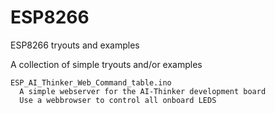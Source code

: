 # ESP8266 

ESP8266 tryouts and examples

A collection of simple tryouts and/or examples

	ESP_AI_Thinker_Web_Command_table.ino  
	  A simple webserver for the AI-Thinker development board
	  Use a webbrowser to control all onboard LEDS  

